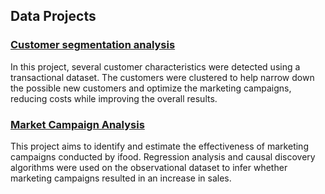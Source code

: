 ## Data Projects
### [Customer segmentation analysis](/customer-segmentation/)
    
In this project, several customer characteristics were detected using a transactional dataset. The customers were clustered to help narrow down the possible new customers and optimize the marketing campaigns, reducing costs while improving the overall results.

### [Market Campaign Analysis](/marketing-campaign/)

This project aims to identify and estimate the effectiveness of marketing campaigns conducted by ifood. Regression analysis and causal discovery algorithms were used on the observational dataset to infer whether marketing campaigns resulted in an increase in sales.
